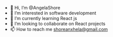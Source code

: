- 👋 Hi, I’m @AngelaShore
- 👀 I’m interested in software development 
- 🌱 I’m currently learning React js
- 💞️ I’m looking to collaborate on React projects
- 📫 How to reach me shoreanxhela@gmail.com

<!---
AngelaShore/AngelaShore is a ✨ special ✨ repository because its `README.md` (this file) appears on your GitHub profile.
You can click the Preview link to take a look at your changes.
--->
